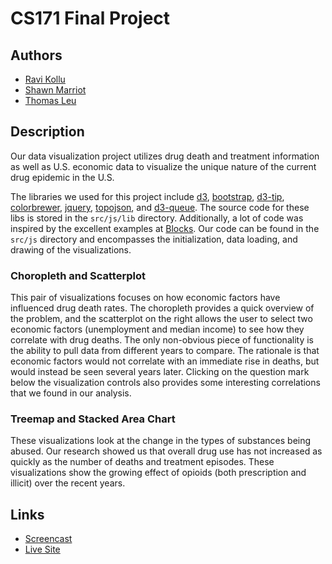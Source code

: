 # CS171 Final Project
## Authors
* [Ravi Kollu](https://github.com/ravikollu)
* [Shawn Marriot](https://github.com/Mr-Shawn-Marriott)
* [Thomas Leu](https://github.com/spitzgoby)

## Description

Our data visualization project utilizes drug death and treatment information as 
well as U.S. economic data to visualize the unique nature of the current drug
epidemic in the U.S.

The libraries we used for this project include [d3](https://d3js.org/), 
[bootstrap](https://getbootstrap.com), 
[d3-tip](https://github.com/Caged/d3-tip), 
[colorbrewer](https://github.com/mbostock/d3/tree/master/lib/colorbrewer),
[jquery](http://jquery.com/), [topojson](https://github.com/mbostock/topojson),
and [d3-queue](https://github.com/d3/d3-queue). The source code for these libs 
is stored in the `src/js/lib` directory. Additionally, a lot of code was 
inspired by the excellent examples at [Blocks](http://bl.ocks.org/). Our code 
can be found in the `src/js` directory and encompasses the initialization, data
loading, and drawing of the visualizations. 

### Choropleth and Scatterplot
This pair of visualizations focuses on how economic factors have influenced drug
death rates. The choropleth provides a quick overview of the problem, and the 
scatterplot on the right allows the user to select two economic factors 
(unemployment and median income) to see how they correlate with drug deaths. The
only non-obvious piece of functionality is the ability to pull data from 
different years to compare. The rationale is that economic factors would not 
correlate with an immediate rise in deaths, but would instead be seen several 
years later. Clicking on the question mark below the visualization controls also
provides some interesting correlations that we found in our analysis.

### Treemap and Stacked Area Chart
These visualizations look at the change in the types of substances being abused.
Our research showed us that overall drug use has not increased as quickly as the
number of deaths and treatment episodes. These visualizations show the growing 
effect of opioids (both prescription and illicit) over the recent years. 

## Links
* [Screencast](https://www.youtube.com/watch?v=ArrsczwM2eA&feature=youtu.be)
* [Live Site](http://cs171.spitzgoby.com)
